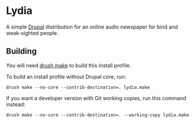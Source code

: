 Lydia
======

A simple [Drupal][] distribution for an online audio newspaper for bind and
weak-sighted people.

Building
--------

You will need [drush make][] to build this install profile.

To build an install profile without Drupal core, run:

    drush make --no-core --contrib-destination=. lydia.make

If you want a developer version with Git working copies, run this
command instead:

    drush make --no-core --contrib-destination=. --working-copy lydia.make

[Drupal]: http://drupal.org/
[drush make]: http://drupal.org/project/drush_make
